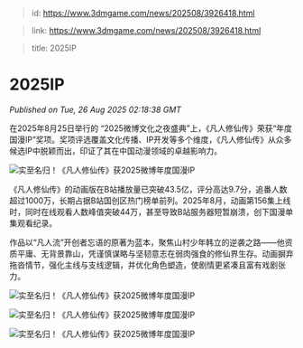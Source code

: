 > id: https://www.3dmgame.com/news/202508/3926418.html

> link: https://www.3dmgame.com/news/202508/3926418.html

> title: 2025IP

# 2025IP
_Published on Tue, 26 Aug 2025 02:18:38 GMT_

在2025年8月25日举行的 “2025微博文化之夜盛典”上，《凡人修仙传》荣获“年度国漫IP”奖项。奖项评选覆盖文化传播、IP开发等多个维度，《凡人修仙传》从众多候选IP中脱颖而出，印证了其在中国动漫领域的卓越影响力。

![实至名归！《凡人修仙传》获2025微博年度国漫IP](https://img.3dmgame.com/uploads/images/news/20250826/1756174666_796292.jpg)

《凡人修仙传》的动画版在B站播放量已突破43.5亿，评分高达9.7分，追番人数超过1000万，长期占据B站国创区热门榜单前列。2025年8月，动画第156集上线时，同时在线观看人数峰值突破44万，甚至导致B站服务器短暂崩溃，创下国漫单集观看纪录。

作品以“凡人流”开创者忘语的原著为蓝本，聚焦山村少年韩立的逆袭之路——他资质平庸、无背景靠山，凭谨慎谋略与坚韧意志在弱肉强食的修仙界生存。动画摒弃拖沓情节，强化主线与支线逻辑，并优化角色塑造，使剧情更紧凑且富有戏剧张力。

![实至名归！《凡人修仙传》获2025微博年度国漫IP](https://img.3dmgame.com/uploads/images/news/20250826/1756174666_829355.jpg)

![实至名归！《凡人修仙传》获2025微博年度国漫IP](https://img.3dmgame.com/uploads/images/news/20250826/1756174666_702646.jpg)

![实至名归！《凡人修仙传》获2025微博年度国漫IP](https://img.3dmgame.com/uploads/images/news/20250826/1756174667_151101.jpg)
